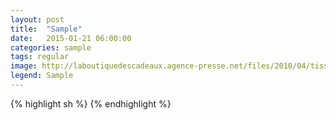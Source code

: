 ```yaml
---
layout: post
title:  "Sample"
date:   2015-01-21 06:00:00
categories: sample
tags: regular
image: http://laboutiquedescadeaux.agence-presse.net/files/2010/04/tissu-nappe.jpg
legend: Sample
---
```


{% highlight sh %}
{% endhighlight %}

[jekyll]:      http://jekyllrb.com
[jekyll-gh]:   https://github.com/jekyll/jekyll
[jekyll-help]: https://github.com/jekyll/jekyll-help
